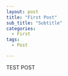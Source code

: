 ```yaml
---
layout: post
title: "First Post"
sub_title: "Subtitle"
categories:
  - First
tags:
  - Post

---
```



TEST POST